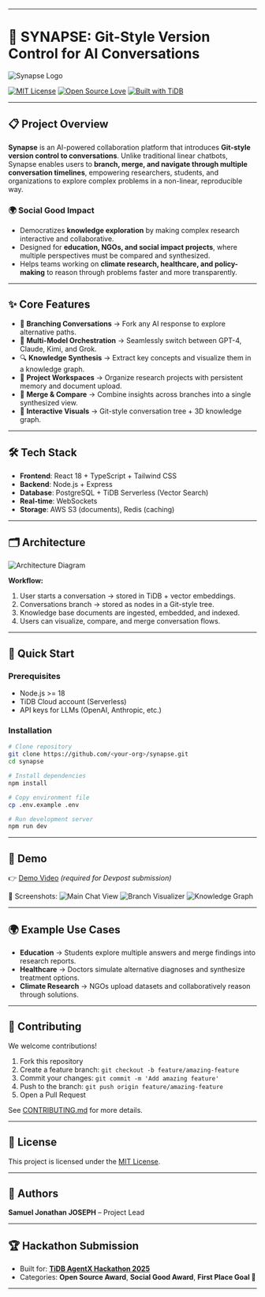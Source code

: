 

---

# 🚀 SYNAPSE: Git-Style Version Control for AI Conversations

![Synapse Logo](docs/assets/logo.png) <!-- optional -->

[![MIT License](https://img.shields.io/badge/license-MIT-blue.svg)](LICENSE)
[![Open Source Love](https://badges.frapsoft.com/os/v1/open-source.svg?v=103)](https://opensource.org/licenses)
[![Built with TiDB](https://img.shields.io/badge/Built%20with-TiDB%20Serverless-orange)](https://tidbcloud.com)

---

## 📋 Project Overview

**Synapse** is an AI-powered collaboration platform that introduces **Git-style version control to conversations**.
Unlike traditional linear chatbots, Synapse enables users to **branch, merge, and navigate through multiple conversation timelines**, empowering researchers, students, and organizations to explore complex problems in a non-linear, reproducible way.

### 🌍 Social Good Impact

* Democratizes **knowledge exploration** by making complex research interactive and collaborative.
* Designed for **education, NGOs, and social impact projects**, where multiple perspectives must be compared and synthesized.
* Helps teams working on **climate research, healthcare, and policy-making** to reason through problems faster and more transparently.

---

## ✨ Core Features

* 🌱 **Branching Conversations** → Fork any AI response to explore alternative paths.
* 🤖 **Multi-Model Orchestration** → Seamlessly switch between GPT-4, Claude, Kimi, and Grok.
* 🔍 **Knowledge Synthesis** → Extract key concepts and visualize them in a knowledge graph.
* 📂 **Project Workspaces** → Organize research projects with persistent memory and document upload.
* 🔄 **Merge & Compare** → Combine insights across branches into a single synthesized view.
* 🎨 **Interactive Visuals** → Git-style conversation tree + 3D knowledge graph.

---

## 🛠️ Tech Stack

* **Frontend**: React 18 + TypeScript + Tailwind CSS
* **Backend**: Node.js + Express
* **Database**: PostgreSQL + TiDB Serverless (Vector Search)
* **Real-time**: WebSockets
* **Storage**: AWS S3 (documents), Redis (caching)

---

## 🗂️ Architecture

![Architecture Diagram](docs/assets/architecture.png) <!-- placeholder -->

**Workflow:**

1. User starts a conversation → stored in TiDB + vector embeddings.
2. Conversations branch → stored as nodes in a Git-style tree.
3. Knowledge base documents are ingested, embedded, and indexed.
4. Users can visualize, compare, and merge conversation flows.

---

## 🚦 Quick Start

### Prerequisites

* Node.js >= 18
* TiDB Cloud account (Serverless)
* API keys for LLMs (OpenAI, Anthropic, etc.)

### Installation

```bash
# Clone repository
git clone https://github.com/<your-org>/synapse.git
cd synapse

# Install dependencies
npm install

# Copy environment file
cp .env.example .env

# Run development server
npm run dev
```

---

## 🎥 Demo

👉 [Demo Video](https://devpost.com/software/synapse) *(required for Devpost submission)*

📸 Screenshots:
![Main Chat View](docs/assets/chat.png)
![Branch Visualizer](docs/assets/tree.png)
![Knowledge Graph](docs/assets/graph.png)

---

## 🌍 Example Use Cases

* **Education** → Students explore multiple answers and merge findings into research reports.
* **Healthcare** → Doctors simulate alternative diagnoses and synthesize treatment options.
* **Climate Research** → NGOs upload datasets and collaboratively reason through solutions.

---

## 🤝 Contributing

We welcome contributions!

1. Fork this repository
2. Create a feature branch: `git checkout -b feature/amazing-feature`
3. Commit your changes: `git commit -m 'Add amazing feature'`
4. Push to the branch: `git push origin feature/amazing-feature`
5. Open a Pull Request

See [CONTRIBUTING.md](CONTRIBUTING.md) for more details.

---

## 📜 License

This project is licensed under the [MIT License](LICENSE).

---

## 👤 Authors

**Samuel Jonathan JOSEPH** – Project Lead

---

## 🏆 Hackathon Submission

* Built for: **[TiDB AgentX Hackathon 2025](https://tidb.devpost.com/)**
* Categories: **Open Source Award**, **Social Good Award**, **First Place Goal 🥇**

---

